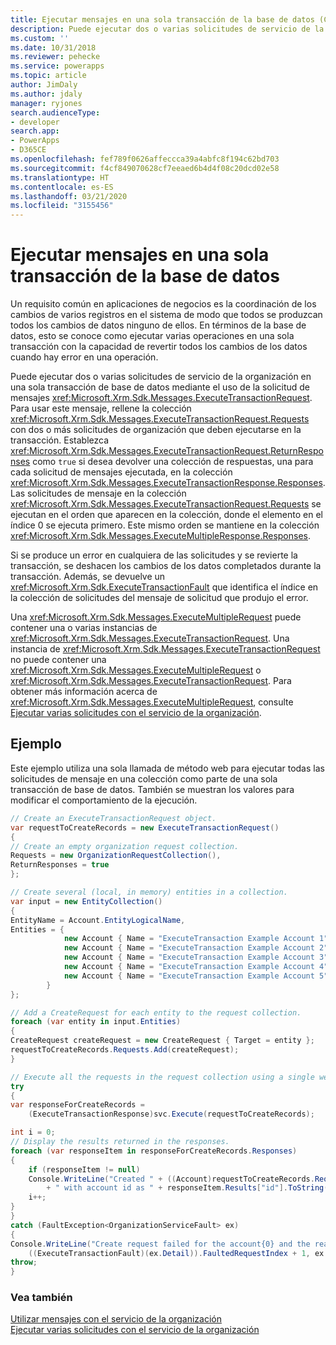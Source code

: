 ```yaml
---
title: Ejecutar mensajes en una sola transacción de la base de datos (Common Data Service) | Microsoft Docs
description: Puede ejecutar dos o varias solicitudes de servicio de la organización en una sola transacción de la base de datos mediante el uso de la solicitud de mensajes ExecuteTransactionRequest.
ms.custom: ''
ms.date: 10/31/2018
ms.reviewer: pehecke
ms.service: powerapps
ms.topic: article
author: JimDaly
ms.author: jdaly
manager: ryjones
search.audienceType:
- developer
search.app:
- PowerApps
- D365CE
ms.openlocfilehash: fef789f0626affeccca39a4abfc8f194c62bd703
ms.sourcegitcommit: f4cf849070628cf7eeaed6b4d4f08c20dcd02e58
ms.translationtype: HT
ms.contentlocale: es-ES
ms.lasthandoff: 03/21/2020
ms.locfileid: "3155456"
---
```

# <a name="execute-messages-in-a-single-database-transaction"></a>Ejecutar mensajes en una sola transacción de la base de datos

 Un requisito común en aplicaciones de negocios es la coordinación de los cambios de varios registros en el sistema de modo que todos se produzcan todos los cambios de datos ninguno de ellos. En términos de la base de datos, esto se conoce como ejecutar varias operaciones en una sola transacción con la capacidad de revertir todos los cambios de los datos cuando hay error en una operación.  
  
 Puede ejecutar dos o varias solicitudes de servicio de la organización en una sola transacción de base de datos mediante el uso de la solicitud de mensajes <xref:Microsoft.Xrm.Sdk.Messages.ExecuteTransactionRequest>. Para usar este mensaje, rellene la colección <xref:Microsoft.Xrm.Sdk.Messages.ExecuteTransactionRequest.Requests> con dos o más solicitudes de organización que deben ejecutarse en la transacción. Establezca <xref:Microsoft.Xrm.Sdk.Messages.ExecuteTransactionRequest.ReturnResponses> como `true` si desea devolver una colección de respuestas, una para cada solicitud de mensajes ejecutada, en la colección <xref:Microsoft.Xrm.Sdk.Messages.ExecuteTransactionResponse.Responses>. Las solicitudes de mensaje en la colección <xref:Microsoft.Xrm.Sdk.Messages.ExecuteTransactionRequest.Requests> se ejecutan en el orden que aparecen en la colección, donde el elemento en el índice 0 se ejecuta primero. Este mismo orden se mantiene en la colección <xref:Microsoft.Xrm.Sdk.Messages.ExecuteMultipleResponse.Responses>.  
  
 Si se produce un error en cualquiera de las solicitudes y se revierte la transacción, se deshacen los cambios de los datos completados durante la transacción. Además, se devuelve un <xref:Microsoft.Xrm.Sdk.ExecuteTransactionFault> que identifica el índice en la colección de solicitudes del mensaje de solicitud que produjo el error.  
  
 Una <xref:Microsoft.Xrm.Sdk.Messages.ExecuteMultipleRequest> puede contener una o varias instancias de <xref:Microsoft.Xrm.Sdk.Messages.ExecuteTransactionRequest>.  Una instancia de <xref:Microsoft.Xrm.Sdk.Messages.ExecuteTransactionRequest> no puede contener una <xref:Microsoft.Xrm.Sdk.Messages.ExecuteMultipleRequest> o <xref:Microsoft.Xrm.Sdk.Messages.ExecuteTransactionRequest>. Para obtener más información acerca de <xref:Microsoft.Xrm.Sdk.Messages.ExecuteMultipleRequest>, consulte [Ejecutar varias solicitudes con el servicio de la organización](execute-multiple-requests.md). 

## <a name="example"></a>Ejemplo

Este ejemplo utiliza una sola llamada de método web para ejecutar todas las solicitudes de mensaje en una colección como parte de una sola transacción de base de datos. También se muestran los valores para modificar el comportamiento de la ejecución.

```csharp
// Create an ExecuteTransactionRequest object.
var requestToCreateRecords = new ExecuteTransactionRequest()
{
// Create an empty organization request collection.
Requests = new OrganizationRequestCollection(),
ReturnResponses = true
};

// Create several (local, in memory) entities in a collection. 
var input = new EntityCollection()
{
EntityName = Account.EntityLogicalName,
Entities = {
            new Account { Name = "ExecuteTransaction Example Account 1" },
            new Account { Name = "ExecuteTransaction Example Account 2" },
            new Account { Name = "ExecuteTransaction Example Account 3" },
            new Account { Name = "ExecuteTransaction Example Account 4" },
            new Account { Name = "ExecuteTransaction Example Account 5" }
        }
};

// Add a CreateRequest for each entity to the request collection.
foreach (var entity in input.Entities)
{
CreateRequest createRequest = new CreateRequest { Target = entity };
requestToCreateRecords.Requests.Add(createRequest);
}

// Execute all the requests in the request collection using a single web method call.
try
{
var responseForCreateRecords =
    (ExecuteTransactionResponse)svc.Execute(requestToCreateRecords);

int i = 0;
// Display the results returned in the responses.
foreach (var responseItem in responseForCreateRecords.Responses)
{
    if (responseItem != null)
    Console.WriteLine("Created " + ((Account)requestToCreateRecords.Requests[i].Parameters["Target"]).Name
        + " with account id as " + responseItem.Results["id"].ToString());
    i++;
}
}
catch (FaultException<OrganizationServiceFault> ex)
{
Console.WriteLine("Create request failed for the account{0} and the reason being: {1}",
    ((ExecuteTransactionFault)(ex.Detail)).FaultedRequestIndex + 1, ex.Detail.Message);
throw;
}
```

### <a name="see-also"></a>Vea también

[Utilizar mensajes con el servicio de la organización](use-messages.md)<br />
[Ejecutar varias solicitudes con el servicio de la organización](execute-multiple-requests.md)